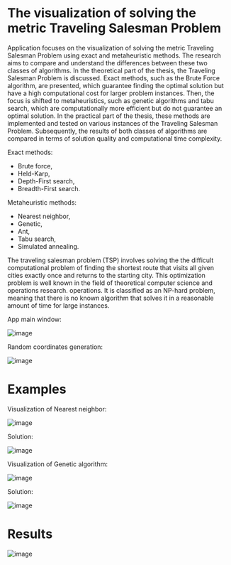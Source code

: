 # The visualization of solving the metric Traveling Salesman Problem

Application focuses on the visualization of solving the metric Traveling Salesman
Problem using exact and metaheuristic methods. The research aims to compare and understand
the differences between these two classes of algorithms. In the theoretical part of the thesis, the
Traveling Salesman Problem is discussed. Exact methods, such as the Brute Force algorithm,
are presented, which guarantee finding the optimal solution but have a high computational
cost for larger problem instances. Then, the focus is shifted to metaheuristics, such as genetic
algorithms and tabu search, which are computationally more efficient but do not guarantee
an optimal solution. In the practical part of the thesis, these methods are implemented and
tested on various instances of the Traveling Salesman Problem. Subsequently, the results of
both classes of algorithms are compared in terms of solution quality and computational time
complexity.

Exact methods:
- Brute force,
- Held-Karp,
- Depth-First search,
- Breadth-First search.

Metaheuristic methods:
- Nearest neighbor,
- Genetic,
- Ant,
- Tabu search,
- Simulated annealing.

The traveling salesman problem (TSP) involves solving the
the difficult computational problem of finding the shortest route that
visits all given cities exactly once and returns to the starting city. This
optimization problem is well known in the field of theoretical computer science and operations research.
operations. It is classified as an NP-hard problem, meaning that there is no known
algorithm that solves it in a reasonable amount of time for large instances.

App main window:

![image](https://github.com/czarnowskiadam/The_visualization_of_solving_the_metric_Traveling_Salesman_Problem/assets/73715546/dd8c622e-d9c8-46c8-a7fd-f00cb3be2a05)

Random coordinates generation:

![image](https://github.com/czarnowskiadam/The_visualization_of_solving_the_metric_Traveling_Salesman_Problem/assets/73715546/36eb5855-a7c4-4841-875a-4efb64644506)

# Examples
Visualization of Nearest neighbor:

![image](https://github.com/czarnowskiadam/The_visualization_of_solving_the_metric_Traveling_Salesman_Problem/assets/73715546/54c1f369-b008-4988-b4f9-a3ffc8781d24)

Solution:

![image](https://github.com/czarnowskiadam/The_visualization_of_solving_the_metric_Traveling_Salesman_Problem/assets/73715546/82ab41fc-0ed3-4928-8ef8-b39524f2d6dc)

Visualization of Genetic algorithm:

![image](https://github.com/czarnowskiadam/The_visualization_of_solving_the_metric_Traveling_Salesman_Problem/assets/73715546/f60595cc-b4fa-484d-9c8d-8f431adcdac2)

Solution:

![image](https://github.com/czarnowskiadam/The_visualization_of_solving_the_metric_Traveling_Salesman_Problem/assets/73715546/12d3909b-a807-4029-bd19-54a70419296e)

# Results
![image](https://github.com/czarnowskiadam/The_visualization_of_solving_the_metric_Traveling_Salesman_Problem/assets/73715546/8bb873ad-6fbc-4460-aa45-1097cacfed2a)


